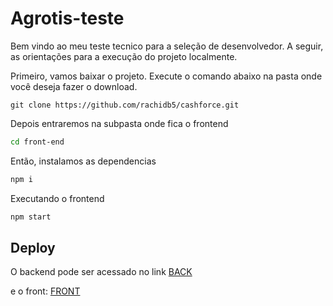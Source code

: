 # Agrotis-teste

Bem vindo ao meu teste tecnico para a seleção de desenvolvedor. A seguir, as orientações para a execução do projeto localmente.

Primeiro, vamos baixar o projeto. Execute o comando abaixo na pasta onde você deseja fazer o download.

```
git clone https://github.com/rachidb5/cashforce.git
```

Depois entraremos na subpasta onde fica o frontend

```bash
cd front-end
```

Então, instalamos as dependencias

```bash
npm i
```

Executando o frontend
```bash
npm start
```
## Deploy

O backend pode ser acessado no link [BACK](https://cashforce-back.fly.dev/orders)

e o front: [FRONT](https://cashforce.vercel.app/)
